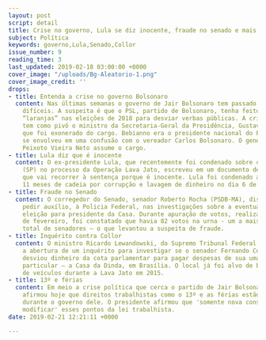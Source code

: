 ```yaml
---
layout: post
script: detail
title: Crise no governo, Lula se diz inocente, fraude no senado e mais notícias.
subject: Política
keywords: governo,Lula,Senado,Collor
issue_number: 9
reading_time: 3
last_updated: 2019-02-18 03:00:00 +0000
cover_image: "/uploads/Bg-Aleatorio-1.png"
cover_image_credit: ''
drops:
- title: Entenda a crise no governo Bolsonaro
  content: Nas últimas semanas o governo de Jair Bolsonaro tem passado por tempos
    difíceis. A suspeita é que o PSL, partido de Bolsonaro, tenha feito uso de candidaturas
    “laranjas” nas eleições de 2018 para desviar verbas públicas. A crise política
    tem como pivô o ministro da Secretaria-Geral da Presidência, Gustavo Bebianno
    que foi exonerado do cargo. Bebianno era o presidente nacional do PSL e recentemente
    se envolveu em uma confusão com o vereador Carlos Bolsonaro. O general Floriano
    Peixoto Vieira Neto assume o cargo.
- title: Lula diz que é inocente
  content: O ex-presidente Lula, que recentemente foi condenado sobre o sítio em Atibaia
    (SP) no processo da Operação Lava Jato, escreveu em um documento de intimação
    que vai recorrer à sentença porque é inocente. Lula foi condenado a 12 anos e
    11 meses de cadeia por corrupção e lavagem de dinheiro no dia 6 de fevereiro.
- title: Fraude no Senado
  content: O corregedor do Senado, senador Roberto Rocha (PSDB-MA), disse que vai
    pedir auxílio, à Policia Federal, nas investigações sobre a eventual fraude na
    eleição para presidente da Casa. Durante apuração de votos, realizada no dia 2
    de fevereiro, foi constatado que havia 82 votos na urna - um a mais que o número
    total de senadores – o que levantou a suspeita de fraude.
- title: Inquérito contra Collor
  content: O ministro Ricardo Lewandowski, do Supremo Tribunal Federal (STF), determinou
    a abertura de um inquérito para investigar se o senador Fernando Collor de Mello
    desviou dinheiro da cota parlamentar para pagar despesas de sua uma residência
    particular – a Casa da Dinda, em Brasília. O local já foi alvo de buscas e apreensão
    de veículos durante a Lava Jato em 2015.
- title: 13º e férias
  content: Em meio a crise política que cerca o partido de Jair Bolsonaro, o presidente
    afirmou hoje que direitos trabalhistas como o 13º e as férias estão garantidas
    durante o governo dele. O presidente afirmou que 'somente nova constituinte pode
    modificar' esses pontos da lei trabalhista.
date: 2019-02-21 12:21:11 +0000

---
```

